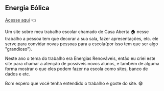 ## Energia Eólica
<a href="./HOME.html">Acesse aqui</a> 👈

  Um site sobre meu trabalho escolar chamado de Casa Aberta 🏠 nesse trabalho a pessoa tem que decorar a sua sala, fazer apresentações, etc. ele serve para convidar novas pessoas para a escola(por isso tem que ser algo "grandioso").

  Neste ano o tema do trabalho era Energias Renováveis, então eu criei este site para chamar a atenção de possíveis novos alunos, e também de alguma forma mostrar o que eles podem fazer na escola como sites, banco de dados e etc.

  Bom espero que você tenha entendido o trabalho e goste do site. 😁
